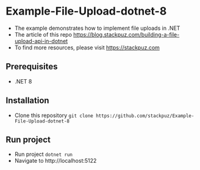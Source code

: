 # Example-File-Upload-dotnet-8
- The example demonstrates how to implement file uploads in .NET
- The article of this repo https://blog.stackpuz.com/building-a-file-upload-api-in-dotnet
- To find more resources, please visit https://stackpuz.com

## Prerequisites
- .NET 8

## Installation
- Clone this repository `git clone https://github.com/stackpuz/Example-File-Upload-dotnet-8`

## Run project

- Run project `dotnet run`
- Navigate to http://localhost:5122